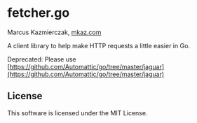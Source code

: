 
# fetcher.go

Marcus Kazmierczak, [mkaz.com](https://mkaz.com)

A client library to help make HTTP requests a little easier in Go.

Deprecated: Please use [https://github.com/Automattic/go/tree/master/jaguar](https://github.com/Automattic/go/tree/master/jaguar)


## License

This software is licensed under the MIT License.
